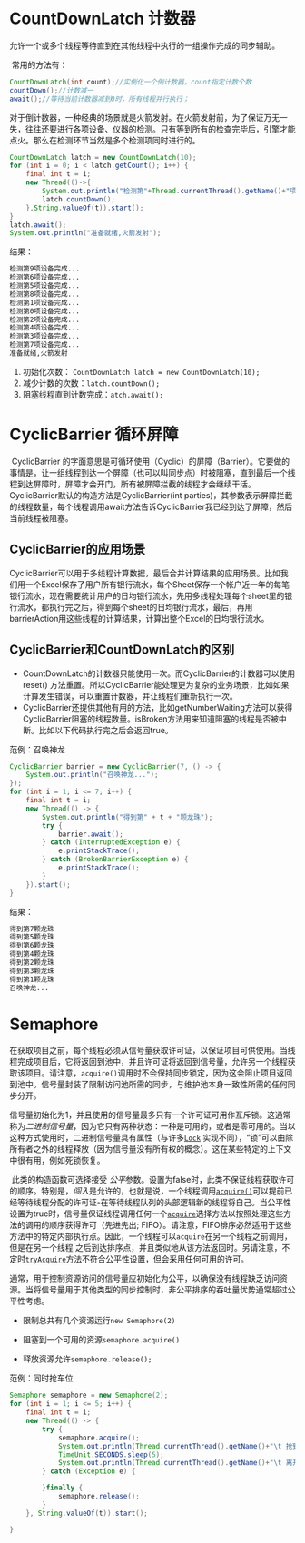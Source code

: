  

# CountDownLatch 计数器

​	允许一个或多个线程等待直到在其他线程中执行的一组操作完成的同步辅助。

​	常用的方法有：

```java
CountDownLatch(int count);//实例化一个倒计数器，count指定计数个数
countDown();//计数减一
await();//等待当前计数器减到0时，所有线程并行执行；
```

​	对于倒计数器，一种经典的场景就是火箭发射。在火箭发射前，为了保证万无一失，往往还要进行各项设备、仪器的检测。只有等到所有的检查完毕后，引擎才能点火。那么在检测环节当然是多个检测项同时进行的。

```java
CountDownLatch latch = new CountDownLatch(10);
for (int i = 0; i < latch.getCount(); i++) {
    final int t = i;
    new Thread(()->{
        System.out.println("检测第"+Thread.currentThread().getName()+"项设备完成...");
        latch.countDown();
    },String.valueOf(t)).start();
}
latch.await();
System.out.println("准备就绪,火箭发射");
```

结果：

```cmd
检测第9项设备完成...
检测第6项设备完成...
检测第5项设备完成...
检测第8项设备完成...
检测第1项设备完成...
检测第0项设备完成...
检测第2项设备完成...
检测第4项设备完成...
检测第3项设备完成...
检测第7项设备完成...
准备就绪,火箭发射
```

1. 初始化次数： `CountDownLatch latch = new CountDownLatch(10);`
2. 减少计数的次数：`latch.countDown();`
3. 阻塞线程直到计数完成：`atch.await();`

# CyclicBarrier 循环屏障

​	CyclicBarrier 的字面意思是可循环使用（Cyclic）的屏障（Barrier）。它要做的事情是，让一组线程到达一个屏障（也可以叫同步点）时被阻塞，直到最后一个线程到达屏障时，屏障才会开门，所有被屏障拦截的线程才会继续干活。CyclicBarrier默认的构造方法是CyclicBarrier(int parties)，其参数表示屏障拦截的线程数量，每个线程调用await方法告诉CyclicBarrier我已经到达了屏障，然后当前线程被阻塞。

## CyclicBarrier的应用场景

CyclicBarrier可以用于多线程计算数据，最后合并计算结果的应用场景。比如我们用一个Excel保存了用户所有银行流水，每个Sheet保存一个帐户近一年的每笔银行流水，现在需要统计用户的日均银行流水，先用多线程处理每个sheet里的银行流水，都执行完之后，得到每个sheet的日均银行流水，最后，再用barrierAction用这些线程的计算结果，计算出整个Excel的日均银行流水。

## CyclicBarrier和CountDownLatch的区别

* CountDownLatch的计数器只能使用一次。而CyclicBarrier的计数器可以使用reset() 方法重置。所以CyclicBarrier能处理更为复杂的业务场景，比如如果计算发生错误，可以重置计数器，并让线程们重新执行一次。
* CyclicBarrier还提供其他有用的方法，比如getNumberWaiting方法可以获得CyclicBarrier阻塞的线程数量。isBroken方法用来知道阻塞的线程是否被中断。比如以下代码执行完之后会返回true。

范例：召唤神龙

```java
CyclicBarrier barrier = new CyclicBarrier(7, () -> {
    System.out.println("召唤神龙...");
});
for (int i = 1; i <= 7; i++) {
    final int t = i;
    new Thread(() -> {
        System.out.println("得到第" + t + "颗龙珠");
        try {
            barrier.await();
        } catch (InterruptedException e) {
            e.printStackTrace();
        } catch (BrokenBarrierException e) {
            e.printStackTrace();
        }
    }).start();
}
```

结果：

```cmd
得到第7颗龙珠
得到第5颗龙珠
得到第6颗龙珠
得到第4颗龙珠
得到第2颗龙珠
得到第3颗龙珠
得到第1颗龙珠
召唤神龙...
```



# Semaphore 

​	在获取项目之前，每个线程必须从信号量获取许可证，以保证项目可供使用。当线程完成项目后，它将返回到池中，并且许可证将返回到信号量，允许另一个线程获取该项目。请注意，`acquire()`调用时不会保持同步锁定，因为这会阻止项目返回到池中。信号量封装了限制访问池所需的同步，与维护池本身一致性所需的任何同步分开。

​	信号量初始化为1，并且使用的信号量最多只有一个许可证可用作互斥锁。这通常称为*二进制信号量*，因为它只有两种状态：一种是可用的，或者是零可用的。当以这种方式使用时，二进制信号量具有属性（与许多[`Lock`](https://docs.oracle.com/en/java/javase/11/docs/api/java.base/java/util/concurrent/locks/Lock.html) 实现不同），“锁”可以由除所有者之外的线程释放（因为信号量没有所有权的概念）。这在某些特定的上下文中很有用，例如死锁恢复。

​	此类的构造函数可选择接受 *公平*参数。设置为false时，此类不保证线程获取许可的顺序。特别是，*闯入*是允许的，也就是说，一个线程调用[`acquire()`](https://docs.oracle.com/en/java/javase/11/docs/api/java.base/java/util/concurrent/Semaphore.html#acquire())可以提前已经等待线程分配的许可证-在等待线程队列的头部逻辑新的线程将自己。当公平性设置为true时，信号量保证线程调用任何一个[`acquire`](https://docs.oracle.com/en/java/javase/11/docs/api/java.base/java/util/concurrent/Semaphore.html#acquire())选择方法以按照处理这些方法的调用的顺序获得许可（先进先出; FIFO）。请注意，FIFO排序必然适用于这些方法中的特定内部执行点。因此，一个线程可以`acquire`在另一个线程之前调用，但是在另一个线程 之后到达排序点，并且类似地从该方法返回时。另请注意，不定时[`tryAcquire`](https://docs.oracle.com/en/java/javase/11/docs/api/java.base/java/util/concurrent/Semaphore.html#tryAcquire())方法不符合公平性设置，但会采用任何可用的许可。

​	通常，用于控制资源访问的信号量应初始化为公平，以确保没有线程缺乏访问资源。当将信号量用于其他类型的同步控制时，非公平排序的吞吐量优势通常超过公平性考虑。



- 限制总共有几个资源运行`new Semaphore(2)`

- 阻塞到一个可用的资源`semaphore.acquire()`

- 释放资源允许`semaphore.release();`

范例：同时抢车位

```java
Semaphore semaphore = new Semaphore(2);
for (int i = 1; i <= 5; i++) {
    final int t = i;
    new Thread(() -> {
        try {
            semaphore.acquire();
            System.out.println(Thread.currentThread().getName()+"\t 抢到车位");
            TimeUnit.SECONDS.sleep(5);
            System.out.println(Thread.currentThread().getName()+"\t 离开车位");
        } catch (Exception e) {

        }finally {
            semaphore.release();
        }
    }, String.valueOf(t)).start();

}
```

